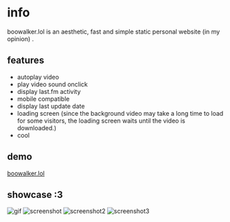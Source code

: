 
# info

boowalker.lol is an aesthetic, fast and simple static personal website (in my opinion) .


## features

- autoplay video
- play video sound onclick
- display last.fm activity
- mobile compatible
- display last update date
- loading screen (since the background video may take a long time to load for some visitors, the loading screen waits until the video is downloaded.)
- cool

  
## demo

[boowalker.lol](https://boowalker.lol)

  
## showcase :3

![gif](https://fentanyl.host/raw/bIPb5.gif)
![screenshot](https://fentanyl.host/raw/ssxFS.png)
![screenshot2](https://fentanyl.host/raw/1pn9Y.png)
![screenshot3](https://fentanyl.host/raw/dE1RE.png)
  
